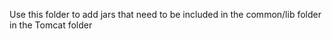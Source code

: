 Use this folder to add jars that need to be included in the 
common/lib folder in the Tomcat folder

